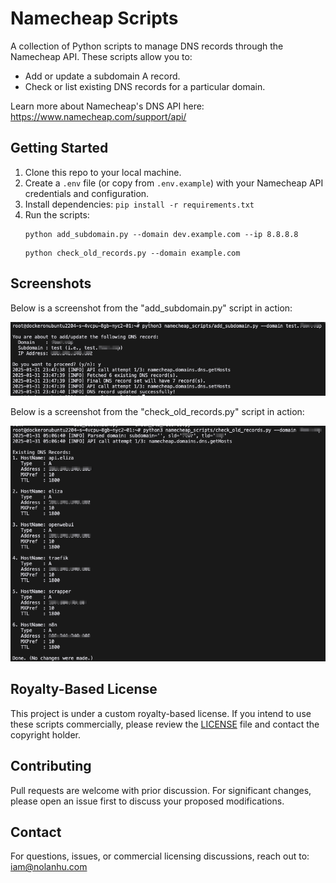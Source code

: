 # Namecheap Scripts

A collection of Python scripts to manage DNS records through the Namecheap API. 
These scripts allow you to:

- Add or update a subdomain A record.
- Check or list existing DNS records for a particular domain.

Learn more about Namecheap's DNS API here:
https://www.namecheap.com/support/api/

## Getting Started

1. Clone this repo to your local machine.
2. Create a `.env` file (or copy from `.env.example`) with your Namecheap API 
   credentials and configuration.
3. Install dependencies:    ```
   pip install -r requirements.txt   ```
4. Run the scripts:
   ```
   python add_subdomain.py --domain dev.example.com --ip 8.8.8.8
   ```
   ```
   python check_old_records.py --domain example.com
   ```

## Screenshots

Below is a screenshot from the "add_subdomain.py" script in action:

![Add Subdomain Screenshot](assets/add_subdomain.png)

Below is a screenshot from the "check_old_records.py" script in action:

![Check Old Records Screenshot](assets/check_old_records.png)

## Royalty-Based License

This project is under a custom royalty-based license. If you intend to use 
these scripts commercially, please review the [LICENSE](LICENSE) file and 
contact the copyright holder.

## Contributing

Pull requests are welcome with prior discussion. For significant changes, 
please open an issue first to discuss your proposed modifications.

## Contact

For questions, issues, or commercial licensing discussions, reach out to:
iam@nolanhu.com
